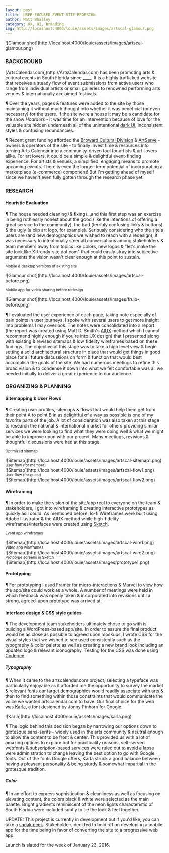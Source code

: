 ```yaml
---
layout: post
title:  USER-FOCUSED EVENT SITE REDESIGN
author: Matt Whalley
category: UX, UI, branding
img: http://localhost:4000/louie/assets/images/artscal-glamour.png
---
```


<div class="column green" markdown="1">
![Glamour shot](http://localhost:4000/louie/assets/images/artscal-glamour.png)
</div>

### BACKGROUND  
<span class="intro__p" markdown="1">
[ArtsCalendar.com](http://ArtsCalendar.com) has been promoting arts & cultural events in South Florida since ____. It is a highly trafficked website that receives a steady flow of event submissions from active users who range from individual artists or small galleries to renowned performing arts venues & internationally acclaimed festivals. </span> 

¶ Over the years, pages & features were added to the site by those maintaining it without much thought into whether it was beneficial (or even necessary) for the users. If the site were a house it may be a candidate for the show *Hoarders* - it was time for an intervention because of love for the valuable site hidden underneath all of the unintentional [dark UI](http://darkpatterns.org/), inconsistent styles & confusing redundancies. 

¶ Recent grant funding afforded the [Broward Cultural Division](http://broward.org/arts) & [ArtServe](http://www.artserve.org/) - owners & operators of the site - to finally invest time & resources into turning Arts Calendar into a community-driven tool for artists & art-lovers alike. For art lovers, it could be a simple & delightful event-finding experience. For artists & venues, a simplified, engaging means to promote upcoming events. There is even the longer-term potential of incorporating a marketplace (e-commerce) component! But I'm getting ahead of myself since we haven't even fully gotten through the research phase yet.  

### RESEARCH 

#### Heuristic Evaluation   

¶ The house needed cleaning (& fixing)...and this first step was an exercise in being ruthlessly honest about the good (like the intentions of offering a great service to the community), the bad (terribly confusing links & buttons) & the ugly (a clip art logo, for example). Seriously considering who the site's users are (and new demographics we wished to reach with a redesign), it was necessary to intentionally steer all conversations among stakeholders & team members away from topics like colors, new logos & "let's make the site look like X-trendy-site dot com" that could easily stray into subjective arguments the vision wasn't clear enough at this point to sustain. 

<small>Mobile & desktop versions of existing site</small>
<div class="column green" markdown="1">
![Glamour shot](http://localhost:4000/louie/assets/images/artscal-before.png)
</div>

<small>Mobile app for video sharing before redesign</small>
<div class="column green" markdown="1">
![Glamour shot](http://localhost:4000/louie/assets/images/fruio-before.png)
</div>

¶ I evaluated the user experience of each page, taking note especially of pain points in user journeys. I spoke with several users to get more insight into problems I may overlook. The notes were consolidated into a report (the report was created using Matt D. Smith's [AIUX](https://rwd.aiux.co/) method which I cannot recommend highly enough if you're into UX design) that I presented along with existing & revised sitemaps & low fidelity wireframes based on these findings. The objective at this stage was to take a high level view & begin setting a solid architectural structure in place that would get things in good place for all future discussions on form & function that would best accomplish the goals of the site. We had numerous meetings to refine this broad vision & to condense it down into what we felt comfortable was all we needed initially to deliver a great experience to our audience.

### ORGANIZING & PLANNING

#### Sitemapping & User Flows

¶ Creating user profiles, sitemaps & flows that would help them get from their point A to point B in as delightful of a way as possible is one of my favorite parts of the job. A lot of consideration was also taken at this stage to research the national & international market for others providing similar services we were looking to find what they were doing well & what we might be able to improve upon with our project. Many meetings, revisions & thoughtful discussions were had at this stage.

<small>Optimized sitemap</small>
<div class="column green" markdown="1">
![Sitemap](http://localhost:4000/louie/assets/images/artscal-sitemap1.png)
</div>
<small>User flow (for member)</small>
<div class="column green" markdown="1">
![Sitemap](http://localhost:4000/louie/assets/images/artscal-flow1.png)
</div>
<small>User flow (for guest)</small>
<div class="column green" markdown="1">
![Sitemap](http://localhost:4000/louie/assets/images/artscal-flow2.png)
</div>

#### Wireframing

¶ In order to make the vision of the site/app real to everyone on the team & stakeholders, I got into wireframing & creating interactive prototypes as quickly as I could. As mentioned before, lo-fi Wireframes were built using Adobe Illustrator & the AIUX method while high-fidelity wireframes/interfaces were created using [Sketch](https://www.sketchapp.com/). 

<small>Event app wireframes</small>
<div class="column green" markdown="1">
![Sitemap](http://localhost:4000/louie/assets/images/artscal-wire1.png)
</div>
<small>Video app wireframes</small>
<div class="column green" markdown="1">
![Sitemap](http://localhost:4000/louie/assets/images/artscal-wire2.png)
</div>
<small>Prototype screens in Sketch</small>
<div class="column green" markdown="1">
![Sitemap](http://localhost:4000/louie/assets/images/prototype1.png)
</div>

#### Prototyping

¶ For prototyping I used [Framer](https://framer.com/) for micro-interactions & [Marvel](https://marvelapp.com/) to view how the app/site could work as a whole. A number of meetings were held in which feedback was openly taken & incorporated into revisions until a strong, agreed-upon prototype was arrived at.

#### Interface design & CSS style guides

¶ The development team stakeholders ultimately chose to go with is building a WordPress-based app/site. In order to assure the final product would be as close as possible to agreed upon mockups, I wrote CSS for the visual styles that we wished to see used consistently such as the typography & color palette as well as creating a new brand look including an updated logo & relevant iconography. Testing for the CSS was done using [Codepen](http://codepen.io).

##### Typography
¶ When it came to the artscalendar.com project, selecting a typeface was particularly enjoyable as it afforded me the opportunity to survey the market & relevant fonts our target demographics would readily associate with arts & then to find something within those constraints that would communicate the voice we wanted artscalendar.com to have. Our final choice for the web was [Karla](https://fonts.google.com/specimen/Karla), a font designed by Jonny Pinhorn for Google. 

<div class="column green" markdown="1">
![Karla](http://localhost:4000/louie/assets/images/karla.png)
</div>

¶ The logic behind this decision began by narrowing our options down to grotesque sans-serifs - widely used in the arts community & neutral enough to allow the content to be front & center. This provided us with a lot of amazing options to explore but for practicality reasons, self-served webfonts & subscription-based services were ruled out to avoid a lapse were administration to change leaving the best option to go with Google fonts. Out of the fonts Google offers, Karla struck a good balance between having a pleasant personality & being sturdy & somewhat impartial in the grotesque tradition. 

##### Color

¶ In an effort to express sophistication & cleanliness as well as focusing on elevating content, the colors black & white were selected as the main palette. Bright gradients reminiscent of the neon lights characteristic of South Florida were included subtly to tie the look & feel together.

UPDATE: This project is currently in development but if you'd like, you can take a [sneak peek](http://wpdev22.artsopolis.com/). Stakeholders decided to hold off on developing a mobile app for the time being in favor of converting the site to a progressive web app. 

Launch is slated for the week of January 23, 2016.